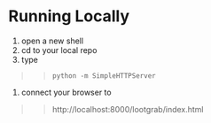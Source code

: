 # Running Locally #
  1. open a new shell
  1. cd to your local repo
  1. type
> > ` python -m SimpleHTTPServer `
  1. connect your browser to
> > http://localhost:8000/lootgrab/index.html